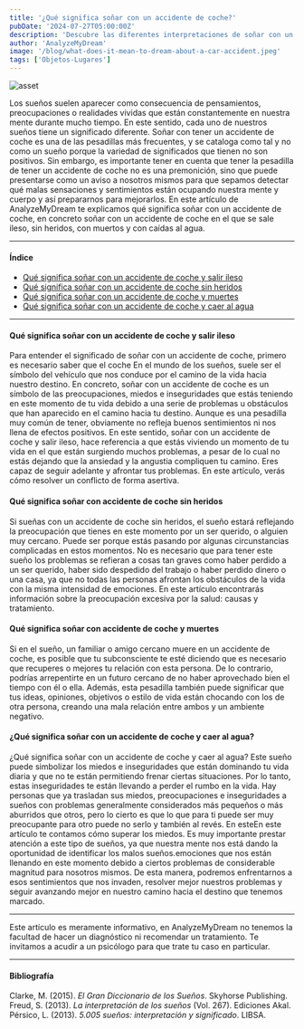 ```yaml
---
title: '¿Qué significa soñar con un accidente de coche?'
pubDate: '2024-07-27T05:00:00Z'
description: 'Descubre las diferentes interpretaciones de soñar con un accidente de coche, desde una reflexión sobre tus preocupaciones hasta una advertencia de tu subconsciente.'
author: 'AnalyzeMyDream'
image: '/blog/what-does-it-mean-to-dream-about-a-car-accident.jpeg'
tags: ['Objetos-Lugares']
---
```


![asset](/blog/what-does-it-mean-to-dream-about-a-car-accident.jpeg)

Los sueños suelen aparecer como consecuencia de pensamientos, preocupaciones o realidades vividas que están constantemente en nuestra mente durante mucho tiempo. En este sentido, cada uno de nuestros sueños tiene un significado diferente. Soñar con tener un accidente de coche es una de las pesadillas más frecuentes, y se cataloga como tal y no como un sueño porque la variedad de significados que tienen no son positivos. Sin embargo, es importante tener en cuenta que tener la pesadilla de tener un accidente de coche no es una premonición, sino que puede presentarse como un aviso a nosotros mismos para que sepamos detectar qué malas sensaciones y sentimientos están ocupando nuestra mente y cuerpo y así prepararnos para mejorarlos. En este artículo de AnalyzeMyDream te explicamos qué significa soñar con un accidente de coche, en concreto soñar con un accidente de coche en el que se sale ileso, sin heridos, con muertos y con caídas al agua.

---

#### Índice

- [Qué significa soñar con un accidente de coche y salir ileso](#que-significa-soñar-con-un-accidente-de-coche-y-salir-ileso)
- [Qué significa soñar con un accidente de coche sin heridos](#que-significa-soñar-con-un-accidente-de-coche-sin-heridos)
- [Qué significa soñar con un accidente de coche y muertes](#que-significa-soñar-con-un-accidente-de-coche-y-muertes)
- [Qué significa soñar con un accidente de coche y caer al agua](#que-significa-soñar-con-un-accidente-de-coche-y-caer-al-agua)

---

#### Qué significa soñar con un accidente de coche y salir ileso

Para entender el significado de soñar con un accidente de coche, primero es necesario saber que el coche En el mundo de los sueños, suele ser el símbolo del vehículo que nos conduce por el camino de la vida hacia nuestro destino. En concreto, soñar con un accidente de coche es un símbolo de las preocupaciones, miedos e inseguridades que estás teniendo en este momento de tu vida debido a una serie de problemas u obstáculos que han aparecido en el camino hacia tu destino. Aunque es una pesadilla muy común de tener, obviamente no refleja buenos sentimientos ni nos llena de efectos positivos. En este sentido, soñar con un accidente de coche y salir ileso, hace referencia a que estás viviendo un momento de tu vida en el que están surgiendo muchos problemas, a pesar de lo cual no estás dejando que la ansiedad y la angustia compliquen tu camino. Eres capaz de seguir adelante y afrontar tus problemas. En este artículo, verás cómo resolver un conflicto de forma asertiva.

#### Qué significa soñar con accidente de coche sin heridos

Si sueñas con un accidente de coche sin heridos, el sueño estará reflejando la preocupación que tienes en este momento por un ser querido, o alguien muy cercano. Puede ser porque estás pasando por algunas circunstancias complicadas en estos momentos. No es necesario que para tener este sueño los problemas se refieran a cosas tan graves como haber perdido a un ser querido, haber sido despedido del trabajo o haber perdido dinero o una casa, ya que no todas las personas afrontan los obstáculos de la vida con la misma intensidad de emociones. En este artículo encontrarás información sobre la preocupación excesiva por la salud: causas y tratamiento.

#### Qué significa soñar con accidente de coche y muertes

Si en el sueño, un familiar o amigo cercano muere en un accidente de coche, es posible que tu subconsciente te esté diciendo que es necesario que recuperes o mejores tu relación con esta persona. De lo contrario, podrías arrepentirte en un futuro cercano de no haber aprovechado bien el tiempo con él o ella. Además, esta pesadilla también puede significar que tus ideas, opiniones, objetivos o estilo de vida están chocando con los de otra persona, creando una mala relación entre ambos y un ambiente negativo.

#### ¿Qué significa soñar con un accidente de coche y caer al agua?

¿Qué significa soñar con un accidente de coche y caer al agua? Este sueño puede simbolizar los miedos e inseguridades que están dominando tu vida diaria y que no te están permitiendo frenar ciertas situaciones. Por lo tanto, estas inseguridades te están llevando a perder el rumbo en la vida. Hay personas que ya trasladan sus miedos, preocupaciones e inseguridades a sueños con problemas generalmente considerados más pequeños o más aburridos que otros, pero lo cierto es que lo que para ti puede ser muy preocupante para otro puede no serlo y también al revés. En esteEn este artículo te contamos cómo superar los miedos. Es muy importante prestar atención a este tipo de sueños, ya que nuestra mente nos está dando la oportunidad de identificar los malos sueños.emociones que nos están llenando en este momento debido a ciertos problemas de considerable magnitud para nosotros mismos. De esta manera, podremos enfrentarnos a esos sentimientos que nos invaden, resolver mejor nuestros problemas y seguir avanzando mejor en nuestro camino hacia el destino que tenemos marcado.

---

Este artículo es meramente informativo, en AnalyzeMyDream no tenemos la facultad de hacer un diagnóstico ni recomendar un tratamiento. Te invitamos a acudir a un psicólogo para que trate tu caso en particular.

---

#### Bibliografía

Clarke, M. (2015). *El Gran Diccionario de los Sueños*. Skyhorse Publishing.
Freud, S. (2013). *La interpretación de los sueños* (Vol. 267). Ediciones Akal.
Pérsico, L. (2013). *5.005 sueños: interpretación y significado*. LIBSA.